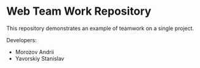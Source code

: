 # Web Team Work Repository
This repository demonstrates an example of teamwork on a single project.

Developers:

* Morozov Andrii
* Yavorskiy Stanislav